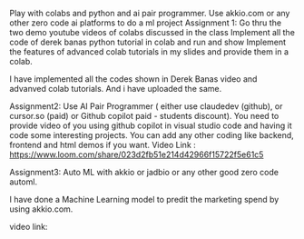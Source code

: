 Play with colabs and python and ai pair programmer. Use akkio.com or any other zero code ai platforms to do a ml project
Assignment 1: Go thru the two demo youtube videos of colabs discussed in the class Implement all the code of derek banas python tutorial in colab and run and show Implement the features of advanced colab tutorials in my slides and provide them in a colab.

I have implemented all the codes shown in Derek Banas video and advanved colab tutorials. And i have uploaded the same.

Assignment2: Use AI Pair Programmer ( either use claudedev (github), or cursor.so (paid) or Github copilot paid - students discount). You need to provide video of you using github copilot in visual studio code and having it code some interesting projects. You can add any other coding like backend, frontend and html demos if you want.
Video Link : https://www.loom.com/share/023d2fb51e214d42966f15722f5e61c5

Assignment3: Auto ML with akkio or jadbio or any other good zero code automl.

I have done a Machine Learning model to predit the marketing spend by using akkio.com. 

video link: 
